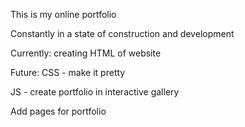 This is my online portfolio

Constantly in a state of construction and development

Currently: creating HTML of website

Future:
CSS - make it pretty

JS - create portfolio in interactive gallery

Add pages for portfolio
